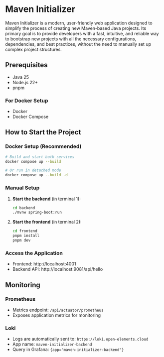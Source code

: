 # Maven Initializer

Maven Initializer is a modern, user-friendly web application designed to simplify the process of
creating new Maven-based Java projects. Its primary goal is to provide developers with a fast,
intuitive, and reliable way to bootstrap new projects with all the necessary configurations,
dependencies, and best practices, without the need to manually set up complex project structures.

## Prerequisites

- Java 25
- Node.js 22+
- pnpm

### For Docker Setup

- Docker
- Docker Compose

## How to Start the Project

### Docker Setup (Recommended)

```bash
# Build and start both services
docker compose up --build

# Or run in detached mode
docker compose up --build -d
```

### Manual Setup

1. **Start the backend** (in terminal 1):

   ```bash
   cd backend
   ./mvnw spring-boot:run
   ```

2. **Start the frontend** (in terminal 2):
   ```bash
   cd frontend
   pnpm install
   pnpm dev
   ```

### Access the Application

- Frontend: http://localhost:4001
- Backend API: http://localhost:9081/api/hello

## Monitoring

### Prometheus
- Metrics endpoint: `/api/actuator/prometheus`
- Exposes application metrics for monitoring

### Loki
- Logs are automatically sent to: `https://loki.open-elements.cloud`
- App name: `maven-initializer-backend`
- Query in Grafana: `{app="maven-initializer-backend"}`
